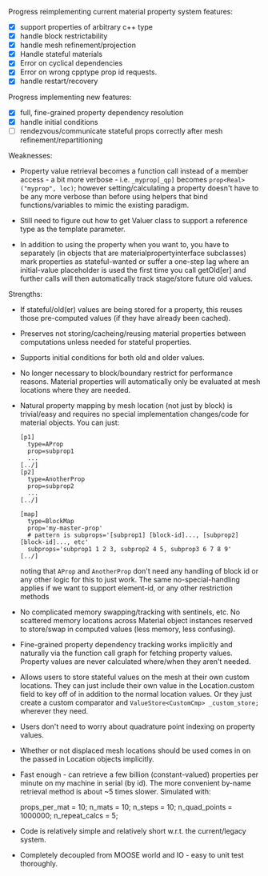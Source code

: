 
Progress reimplementing current material property system features:

- [x] support properties of arbitrary c++ type
- [x] handle block restrictability
- [x] handle mesh refinement/projection
- [x] Handle stateful materials
- [x] Error on cyclical dependencies
- [x] Error on wrong cpptype prop id requests.
- [x] handle restart/recovery

Progress implementing new features:

- [x] full, fine-grained property dependency resolution
- [x] handle initial conditions
- [ ] rendezvous/communicate stateful props correctly after mesh refinement/repartitioning

Weaknesses:

* Property value retrieval becomes a function call instead of a member access - a bit more
  verbose - i.e. `_myprop[_qp]` becomes `prop<Real>("myprop", loc)`; however setting/calculating a
  property doesn't have to be any more verbose than before using helpers that bind
  functions/variables to mimic the existing paradigm.

* Still need to figure out how to get Valuer class to support a reference type as the template
  parameter.

* In addition to using the property when you want to, you have to separately (in objects that are
  materialpropertyinterface subclasses) mark properties as stateful-wanted or suffer a one-step
  lag where an initial-value placeholder is used the first time you call getOld[er] and further
  calls will then automatically track stage/store future old values.

Strengths:

* If stateful/old(er) values are being stored for a property, this reuses those pre-computed
  values (if they have already been cached).

* Preserves not storing/cacheing/reusing material properties between computations unless needed
  for stateful properties.

* Supports initial conditions for both old and older values.
 
* No longer necessary to block/boundary restrict for performance reasons. Material properties will
  automatically only be evaluated at mesh locations where they are needed.

* Natural property mapping by mesh location (not just by block) is trivial/easy and requires no
  special implementation changes/code for material objects.  You can just:

  ```
  [p1]
    type=AProp
    prop=subprop1
    ...
  [../]
  [p2]
    type=AnotherProp
    prop=subprop2
    ...
  [../]

  [map]
    type=BlockMap
    prop='my-master-prop'
    # pattern is subprops='[subprop1] [block-id]..., [subprop2] [block-id]..., etc'
    subprops='subprop1 1 2 3, subprop2 4 5, subprop3 6 7 8 9'
  [../]
  ```

  noting that ``AProp`` and ``AnotherProp`` don't need any handling of block id or any other logic
  for this to just work.  The same no-special-handling applies if we want to support element-id,
  or any other restriction methods

* No complicated memory swapping/tracking with sentinels, etc.  No scattered memory locations
  across Material object instances reserved to store/swap in computed values (less memory, less
  confusing).

* Fine-grained property dependency tracking works implicitly and naturally via the function call
  graph for fetching property values.  Property values are never calculated where/when they aren't
  needed.

* Allows users to store stateful values on the mesh at their own custom locations. They can just
  include their own value in the Location.custom field to key off of in addition to the normal
  location values.  Or they just create a custom comparator and ``ValueStore<CustomCmp>
  _custom_store;`` wherever they need.

* Users don't need to worry about quadrature point indexing on property values.

* Whether or not displaced mesh locations should be used comes in on the passed in Location
  objects implicitly.

* Fast enough - can retrieve a few billion (constant-valued) properties per minute on my
  machine in serial (by id).  The more convenient by-name retrieval method is about ~5 times
  slower.  Simulated with:

  props_per_mat = 10;
  n_mats = 10;
  n_steps = 10;
  n_quad_points = 1000000;
  n_repeat_calcs = 5;

* Code is relatively simple and relatively short w.r.t. the current/legacy system.

* Completely decoupled from MOOSE world and IO - easy to unit test thoroughly.
